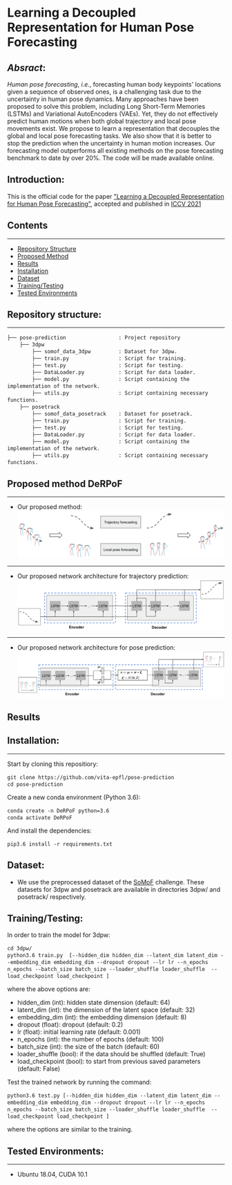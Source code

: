 # Learning a Decoupled Representation for Human Pose Forecasting

## _Absract_:

_Human pose forecasting_, *i.e.*, forecasting human body keypoints' locations given a sequence of observed ones, is a challenging task due to the uncertainty in human pose dynamics. 
Many approaches have been proposed to solve this problem, including Long Short-Term Memories (LSTMs) and Variational AutoEncoders (VAEs). Yet, they do not effectively predict human motions when both global trajectory and local pose movements exist.
We propose to learn a representation that decouples the global and local pose forecasting tasks. We also show that it is better to stop the prediction when the uncertainty in human motion increases. 
Our forecasting model outperforms all existing methods on the pose forecasting benchmark to date by over 20%. The code will be made available online.

## Introduction:
This is the official code for the paper ["Learning a Decoupled Representation for Human Pose Forecasting"](link), accepted and published in [ICCV 2021](http://iccv2021.thecvf.com/home)

## Contents
------------
  * [Repository Structure](#repository-structure)
  * [Proposed Method](#proposed-method-DeRPoF)
  * [Results](#results)
  * [Installation](#installation)
  * [Dataset](#dataset)
  * [Training/Testing](#training-testing)
  * [Tested Environments](#tested-environments)
  
## Repository structure:
------------
    ├── pose-prediction                 : Project repository
        ├── 3dpw 
            ├── somof_data_3dpw         : Dataset for 3dpw.
            ├── train.py                : Script for training.  
            ├── test.py                 : Script for testing.  
            ├── DataLoader.py           : Script for data loader. 
            ├── model.py                : Script containing the implementation of the network.
            ├── utils.py                : Script containing necessary functions.
        ├── posetrack
            ├── somof_data_posetrack    : Dataset for posetrack.
            ├── train.py                : Script for training.  
            ├── test.py                 : Script for testing.  
            ├── DataLoader.py           : Script for data loader. 
            ├── model.py                : Script containing the implementation of the network.
            ├── utils.py                : Script containing necessary functions.
            
## Proposed method DeRPoF
-------------
* Our proposed method:
![Our proposed method](images/network.png)

-------------

* Our proposed network architecture for trajectory prediction:
![Our proposed network architecture for trajectory prediction](images/fig2.png)

-------------

* Our proposed network architecture for pose prediction:
![Our proposed network architecture for pose prediction](images/fig3.png)

## Results

  
## Installation:
------------
Start by cloning this repositiory:
```
git clone https://github.com/vita-epfl/pose-prediction
cd pose-prediction
```
Create a new conda environment (Python 3.6):
```
conda create -n DeRPoF python=3.6
conda activate DeRPoF
```
And install the dependencies:
```
pip3.6 install -r requirements.txt
```

## Dataset:
  
  * We use the preprocessed dataset of the [SoMoF](https://somof.stanford.edu/dataset) challenge. These datasets for 3dpw and posetrack are available in directories 3dpw/ and posetrack/ respectively. 
  
## Training/Testing:
In order to train the model for 3dpw:
```
cd 3dpw/
python3.6 train.py  [--hidden_dim hidden_dim --latent_dim latent_dim --embedding_dim embedding_dim --dropout dropout --lr lr --n_epochs n_epochs --batch_size batch_size --loader_shuffle loader_shuffle  --load_checkpoint load_checkpoint ]
```
where the above options are:
* hidden_dim (int): hidden state dimension (default: 64)
* latent_dim (int): the dimension of the latent space (default: 32)
* embedding_dim (int): the embedding dimension (default: 8)
* dropout (float): dropout (default: 0.2)
* lr (float): initial learning rate (default: 0.001)
* n_epochs (int): the number of epochs (default: 100)
* batch_size (int): the size of the batch (default: 60)
* loader_shuffle (bool): if the data should be shuffled (default: True)
* load_checkpoint (bool): to start from previous saved parameters (default: False)

Test the trained network by running the command:
```
python3.6 test.py [--hidden_dim hidden_dim --latent_dim latent_dim --embedding_dim embedding_dim --dropout dropout --lr lr --n_epochs n_epochs --batch_size batch_size --loader_shuffle loader_shuffle  --load_checkpoint load_checkpoint ]
```
where the options are similar to the training. 

## Tested Environments:
------------
  * Ubuntu 18.04, CUDA 10.1
 
